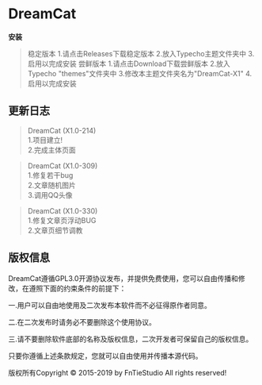 # DreamCat

**安装**
>稳定版本
1.请点击Releases下载稳定版本
2.放入Typecho主题文件夹中
3.启用以完成安装
>尝鲜版本
1.请点击Download下载尝鲜版本
2.放入Typecho "themes"文件夹中
3.修改本主题文件夹名为"DreamCat-X1"
4.启用以完成安装

**更新日志**
----
>DreamCat (X1.0-214) 
<br/>1.项目建立!
<br/>2.完成主体页面

>DreamCat (X1.0-309) 
<br/>1.修复若干bug
<br/>2.文章随机图片
<br/>3.调用QQ头像

>DreamCat (X1.0-330) 
<br/>1.修复文章页浮动BUG
<br/>2.文章页细节调教

## 版权信息
  DreamCat遵循GPL3.0开源协议发布，并提供免费使用，您可以自由传播和修改，在遵照下面的约束条件的前提下：

一.用户可以自由地使用及二次发布本软件而不必征得原作者同意。

二.在二次发布时请务必不要删除这个使用协议。

三.请不要删除软件底部的名称及版权信息，二次开发者可保留自己的版权信息。

只要你遵循上述条款规定，您就可以自由使用并传播本源代码。

版权所有Copyright © 2015-2019 by FnTieStudio All rights reserved!
